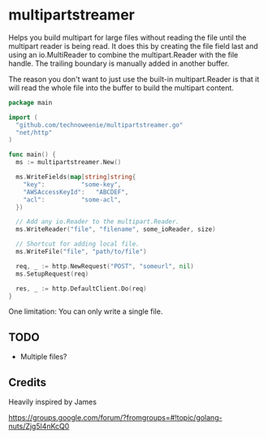 # multipartstreamer

Helps you build multipart for large files without reading the file until the
multipart reader is being read.  It does this by creating the file field last
and using an io.MultiReader to combine the multipart.Reader with the file
handle.  The trailing boundary is manually added in another buffer.

The reason you don't want to just use the built-in multipart.Reader is that it
will read the whole file into the buffer to build the multipart content.

```go
package main

import (
  "github.com/technoweenie/multipartstreamer.go"
  "net/http"
)

func main() {
  ms := multipartstreamer.New()

  ms.WriteFields(map[string]string{
    "key":			"some-key",
    "AWSAccessKeyId":	"ABCDEF",
    "acl":			"some-acl",
  })

  // Add any io.Reader to the multipart.Reader.
  ms.WriteReader("file", "filename", some_ioReader, size)

  // Shortcut for adding local file.
  ms.WriteFile("file", "path/to/file")

  req, _ := http.NewRequest("POST", "someurl", nil)
  ms.SetupRequest(req)

  res, _ := http.DefaultClient.Do(req)
}
```

One limitation: You can only write a single file.

## TODO

* Multiple files?

## Credits

Heavily inspired by James

https://groups.google.com/forum/?fromgroups=#!topic/golang-nuts/Zjg5l4nKcQ0